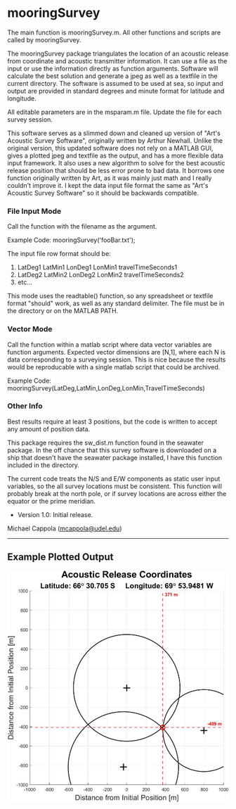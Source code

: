 # mooringSurvey

The main function is mooringSurvey.m. All other functions and scripts are called by mooringSurvey.

The mooringSurvey package triangulates the location of an acoustic release from coordinate and acoustic transmitter information. It can use a file as the input or use the information directly as function arguments. Software will calculate the best solution and generate a jpeg as well as a textfile in the current directory. The software is assumed to be used at sea, so input and output are provided in standard degrees and minute format for latitude and longitude. 

All editable parameters are in the msparam.m file. Update the file for each survey session.

This software serves as a slimmed down and cleaned up version of "Art's Acoustic Survey Software", originally written by Arthur Newhall. Unlike the original version, this updated software does not rely on a MATLAB GUI, gives a plotted jpeg and textfile as the output, and has a more flexible data input framework. It also uses a new algorithm to solve for the best acoustic release position that should be less error prone to bad data. It borrows one function originally written by Art, as it was mainly just math and I really couldn't improve it. I kept the data input file format the same as "Art's Acoustic Survey Software" so it should be backwards compatible.

### File Input Mode
Call the function with the filename as the argument.
 
Example Code: mooringSurvey('fooBar.txt');

The input file row format should be:
1. LatDeg1 LatMin1 LonDeg1 LonMin1 travelTimeSeconds1
2. LatDeg2 LatMin2 LonDeg2 LonMin2 travelTimeSeconds2
3. etc... 

This mode uses the readtable() function, so any spreadsheet or textfile format "should" work, as well as any standard delimiter. The file must be in the directory or on the MATLAB PATH.

### Vector Mode
Call the function within a matlab script where data vector variables are function arguments. Expected vector dimensions are [N,1], where each N is data corresponding to a surveying session. This is nice because the results would be reproducable with a single matlab script that could be archived.

Example Code: mooringSurvey(LatDeg,LatMin,LonDeg,LonMin,TravelTimeSeconds)

### Other Info
Best results require at least 3 positions, but the code is written to accept any amount of position data. 

This package requires the sw_dist.m function found in the seawater package. In the off chance that this survey software is downloaded on a ship that doesn't have the seawater package installed, I have this function included in the directory. 

The current code treats the N/S and E/W components as static user input variables, so the all survey locations must be consistent. This function will probably break at the north pole, or if survey locations are across either the equator or the prime meridian. 

- Version 1.0: Initial release.

Michael Cappola (mcappola@udel.edu)

--------------------------------------------
## Example Plotted Output

![Example Plot](https://github.com/mcappola/mooringSurvey/blob/main/example/mooringSurveyResults_20250302_105505.jpg)
